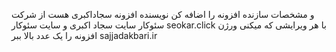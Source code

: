 و مشخصات سازنده  افزونه را اضافه کن نویسنده افزونه سجاداکبری هست از شرکت سئوکار سایت سجاد اکبری  و سایت سئوکار seokar.click با هر ویرایشی که میکنی ورژن افزونه را یک عدد بالا ببر sajjadakbari.ir
